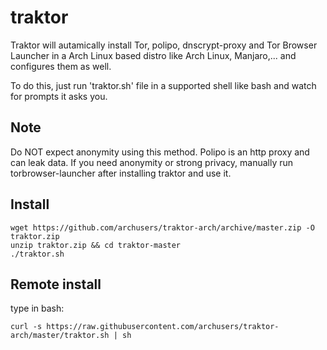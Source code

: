# traktor
Traktor will autamically install Tor, polipo, dnscrypt-proxy and Tor Browser Launcher in a Arch Linux based 
distro like Arch Linux, Manjaro,... and configures them as well.

To do this, just run 'traktor.sh' file in a supported shell like bash and watch for prompts it asks you.

## Note
Do NOT expect anonymity using this method. Polipo is an http proxy and can leak data. If you need anonymity or strong privacy, manually run torbrowser-launcher after installing traktor and use it.

## Install
    wget https://github.com/archusers/traktor-arch/archive/master.zip -O traktor.zip
    unzip traktor.zip && cd traktor-master
    ./traktor.sh


## Remote install
type in bash:

    curl -s https://raw.githubusercontent.com/archusers/traktor-arch/master/traktor.sh | sh
